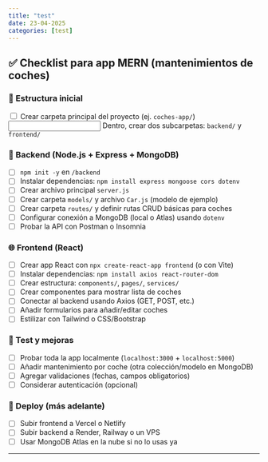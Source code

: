 ```yaml
---
title: "test"
date: 23-04-2025
categories: [test]
---
```



## ✅ Checklist para app MERN (mantenimientos de coches)

### 📁 Estructura inicial
<input type="checkbox"> Crear carpeta principal del proyecto (ej. `coches-app/`)
<input type="radiobutton"> Dentro, crear dos subcarpetas: `backend/` y `frontend/`

### 🚀 Backend (Node.js + Express + MongoDB)
- [ ] `npm init -y` en `/backend`
- [ ] Instalar dependencias: `npm install express mongoose cors dotenv`
- [ ] Crear archivo principal `server.js`
- [ ] Crear carpeta `models/` y archivo `Car.js` (modelo de ejemplo)
- [ ] Crear carpeta `routes/` y definir rutas CRUD básicas para coches
- [ ] Configurar conexión a MongoDB (local o Atlas) usando `dotenv`
- [ ] Probar la API con Postman o Insomnia

### 🌐 Frontend (React)
- [ ] Crear app React con `npx create-react-app frontend` (o con Vite)
- [ ] Instalar dependencias: `npm install axios react-router-dom`
- [ ] Crear estructura: `components/`, `pages/`, `services/`
- [ ] Crear componentes para mostrar lista de coches
- [ ] Conectar al backend usando Axios (GET, POST, etc.)
- [ ] Añadir formularios para añadir/editar coches
- [ ] Estilizar con Tailwind o CSS/Bootstrap

### 🧪 Test y mejoras
- [ ] Probar toda la app localmente (`localhost:3000` + `localhost:5000`)
- [ ] Añadir mantenimiento por coche (otra colección/modelo en MongoDB)
- [ ] Agregar validaciones (fechas, campos obligatorios)
- [ ] Considerar autenticación (opcional)

### 🚀 Deploy (más adelante)
- [ ] Subir frontend a Vercel o Netlify
- [ ] Subir backend a Render, Railway o un VPS
- [ ] Usar MongoDB Atlas en la nube si no lo usas ya

---
